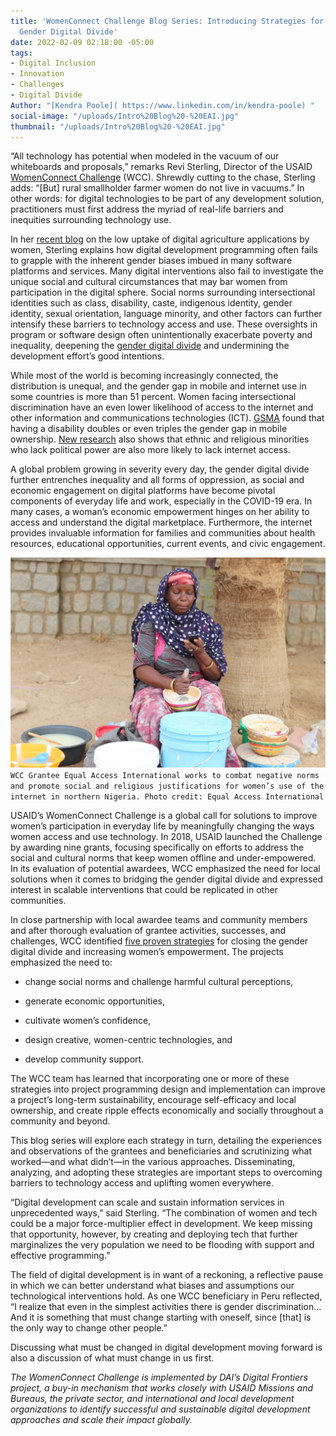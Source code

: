```yaml
---
title: 'WomenConnect Challenge Blog Series: Introducing Strategies for Closing the
  Gender Digital Divide'
date: 2022-02-09 02:18:00 -05:00
tags:
- Digital Inclusion
- Innovation
- Challenges
- Digital Divide
Author: "[Kendra Poole]( https://www.linkedin.com/in/kendra-poole) "
social-image: "/uploads/Intro%20Blog%20-%20EAI.jpg"
thumbnail: "/uploads/Intro%20Blog%20-%20EAI.jpg"
---
```


“All technology has potential when modeled in the vacuum of our whiteboards and proposals,” remarks Revi Sterling, Director of the USAID [WomenConnect Challenge](https://www.womenconnectchallenge.org/) (WCC). Shrewdly cutting to the chase, Sterling adds: “\[But\] rural smallholder farmer women do not live in vacuums.” In other words: for digital technologies to be part of any development solution, practitioners must first address the myriad of real-life barriers and inequities surrounding technology use.

In her [recent blog](https://www.agrilinks.org/post/why-women-arent-using-your-ag-app) on the low uptake of digital agriculture applications by women, Sterling explains how digital development programming often fails to grapple with the inherent gender biases imbued in many software platforms and services. Many digital interventions also fail to investigate the unique social and cultural circumstances that may bar women from participation in the digital sphere. Social norms surrounding intersectional identities such as class, disability, caste, indigenous identity, gender identity, sexual orientation, language minority, and other factors can further intensify these barriers to technology access and use. These oversights in program or software design often unintentionally exacerbate poverty and inequality, deepening the [gender digital divide](https://storymaps.arcgis.com/stories/8cf03f8fcb374af8849cb95dc5e47931) and undermining the development effort’s good intentions.

<!--more-->

While most of the world is becoming increasingly connected, the distribution is unequal, and the gender gap in mobile and internet use in some countries is more than 51 percent. Women facing intersectional discrimination have an even lower likelihood of access to the internet and other information and communications technologies (ICT). [GSMA](https://www.gsma.com/mobilefordevelopment/blog/the-digital-divide-at-the-intersection-of-gender-and-disability/) found that having a disability doubles or even triples the gender gap in mobile ownership. [New research](http://science.sciencemag.org/content/sci/353/6304/1151.full.pdf?ijkey=7Wq4RKNGjbIvw&keytype=ref&siteid=sci) also shows that ethnic and religious minorities who lack political power are also more likely to lack internet access.

A global problem growing in severity every day, the gender digital divide further entrenches inequality and all forms of oppression, as social and economic engagement on digital platforms have become pivotal components of everyday life and work, especially in the COVID-19 era. In many cases, a woman’s economic empowerment hinges on her ability to access and understand the digital marketplace. Furthermore, the internet provides invaluable information for families and communities about health resources, educational opportunities, current events, and civic engagement.

![Intro Blog - EAI.jpg](/uploads/Intro%20Blog%20-%20EAI.jpg)\
`WCC Grantee Equal Access International works to combat negative norms and promote social and religious justifications for women’s use of the internet in northern Nigeria. Photo credit: Equal Access International`

USAID’s WomenConnect Challenge is a global call for solutions to improve women’s participation in everyday life by meaningfully changing the ways women access and use technology. In 2018, USAID launched the Challenge by awarding nine grants, focusing specifically on efforts to address the social and cultural norms that keep women offline and under-empowered. In its evaluation of potential awardees, WCC emphasized the need for local solutions when it comes to bridging the gender digital divide and expressed interest in scalable interventions that could be replicated in other communities.

In close partnership with local awardee teams and community members and after thorough evaluation of grantee activities, successes, and challenges, WCC identified [five proven strategies](https://womenconnectchallenge.s3.amazonaws.com/media/uploads/proven_strategies_digitalgenderdivide_final.pdf) for closing the gender digital divide and increasing women’s empowerment. The projects emphasized the need to:

* change social norms and challenge harmful cultural perceptions,

* generate economic opportunities,

* cultivate women’s confidence,

* design creative, women-centric technologies, and

* develop community support.

The WCC team has learned that incorporating one or more of these strategies into project programming design and implementation can improve a project’s long-term sustainability, encourage self-efficacy and local ownership, and create ripple effects economically and socially throughout a community and beyond.

This blog series will explore each strategy in turn, detailing the experiences and observations of the grantees and beneficiaries and scrutinizing what worked—and what didn’t—in the various approaches. Disseminating, analyzing, and adopting these strategies are important steps to overcoming barriers to technology access and uplifting women everywhere.

“Digital development can scale and sustain information services in unprecedented ways,” said Sterling. “The combination of women and tech could be a major force-multiplier effect in development. We keep missing that opportunity, however, by creating and deploying tech that further marginalizes the very population we need to be flooding with support and effective programming.”

The field of digital development is in want of a reckoning, a reflective pause in which we can better understand what biases and assumptions our technological interventions hold. As one WCC beneficiary in Peru reflected, “I realize that even in the simplest activities there is gender discrimination… And it is something that must change starting with oneself, since \[that\] is the only way to change other people.”

Discussing what must be changed in digital development moving forward is also a discussion of what must change in us first.

*The WomenConnect Challenge is implemented by DAI’s Digital Frontiers project, a buy-in mechanism that works closely with USAID Missions and Bureaus, the private sector, and international and local development organizations to identify successful and sustainable digital development approaches and scale their impact globally.*